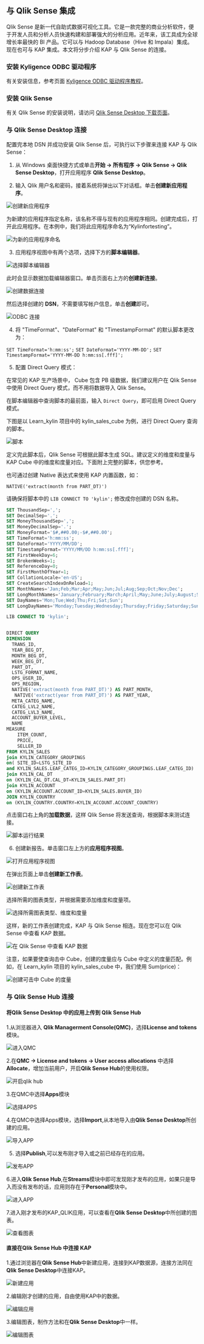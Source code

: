 ## 与 Qlik Sense 集成

Qlik Sense 
是新一代自助式数据可视化工具。它是一款完整的商业分析软件，便于开发人员和分析人员快速构建和部署强大的分析应用。近年来，该工具成为全球增长率最快的 BI 产品。它可以与 Hadoop Database（Hive 和 Impala）集成。现在也可与 KAP 集成。本文将分步介绍 KAP 与 Qlik Sense 的连接。

### 安装 Kyligence ODBC 驱动程序

有关安装信息，参考页面 [Kyligence ODBC 驱动程序教程](../driver/kyligence_odbc.cn.md)。

### 安装 Qlik Sense

有关 Qlik Sense 的安装说明，请访问 [Qlik Sense Desktop 下载页面](https://www.qlik.com/us/try-or-buy/download-qlik-sense)。

### 与 Qlik Sense Desktop 连接
配置完本地 DSN 并成功安装 Qlik Sense 后，可执行以下步骤来连接 KAP 与 Qlik Sense：

1. 从 Windows 桌面快捷方式或单击**开始 -> 所有程序 -> Qlik Sense -> Qlik Sense Desktop**，打开应用程序 **Qlik Sense Desktop**。

2. 输入 Qlik 用户名和密码，接着系统将弹出以下对话框。单击**创建新应用程序**。

![创建新应用程序](images/qlik/welcome_to_qlik_desktop.png)

为新建的应用程序指定名称，该名称不得与现有的应用程序相同。创建完成后，打开此应用程序。在本例中，我们将此应用程序命名为“Kylinfortesting”。

![为新的应用程序命名](images/qlik/create_new_application.png)

3. 应用程序视图中有两个选项，选择下方的**脚本编辑器**。

![选择脚本编辑器](images/qlik/script_editor.png)

此时会显示数据加载编辑器窗口。单击页面右上方的**创建新连接**。

![创建数据连接](images/qlik/create_data_connection.png)

然后选择创建的 **DSN**，不需要填写帐户信息，单击**创建**即可。

![ODBC 连接](images/qlik/odbc_connection.png)

4. 将 "TimeFormat"、"DateFormat" 和 "TimestampFormat" 的默认脚本更改为：

`SET TimeFormat='h:mm:ss';`
`SET DateFormat='YYYY-MM-DD';`
`SET TimestampFormat='YYYY-MM-DD h:mm:ss[.fff]';`

5. 配置 Direct Query 模式：

在常见的 KAP 生产场景中， Cube 包含 PB 级数据，我们建议用户在 Qlik Sense 中使用 Direct Query 模式，而不用将数据导入 Qlik Sense。

在脚本编辑器中查询脚本的最前面，输入 `Direct Query`，即可启用 Direct Query 模式。 

下图是以 Learn_kylin 项目中的 kylin_sales_cube 为例，进行 Direct Query 查询的脚本。

![脚本](images/qlik/script_run_result.cn.png)

定义完此脚本后，Qlik Sense 可根据此脚本生成 SQL。建议定义的维度和度量与 KAP Cube 中的维度和度量对应。下面附上完整的脚本，供您参考。

也可通过创建 Native 表达式来使用 KAP 内置函数，如：

`NATIVE('extract(month from PART_DT)') ` 

请确保将脚本中的 `LIB CONNECT TO 'kylin';` 修改成你创建的 DSN 名称。

```sql
SET ThousandSep=',';
SET DecimalSep='.';
SET MoneyThousandSep=',';
SET MoneyDecimalSep='.';
SET MoneyFormat='$#,##0.00;-$#,##0.00';
SET TimeFormat='h:mm:ss';
SET DateFormat='YYYY/MM/DD';
SET TimestampFormat='YYYY/MM/DD h:mm:ss[.fff]';
SET FirstWeekDay=6;
SET BrokenWeeks=1;
SET ReferenceDay=0;
SET FirstMonthOfYear=1;
SET CollationLocale='en-US';
SET CreateSearchIndexOnReload=1;
SET MonthNames='Jan;Feb;Mar;Apr;May;Jun;Jul;Aug;Sep;Oct;Nov;Dec';
SET LongMonthNames='January;February;March;April;May;June;July;August;September;October;November;December';
SET DayNames='Mon;Tue;Wed;Thu;Fri;Sat;Sun';
SET LongDayNames='Monday;Tuesday;Wednesday;Thursday;Friday;Saturday;Sunday';

LIB CONNECT TO 'kylin';


DIRECT QUERY
DIMENSION 
  TRANS_ID,
  YEAR_BEG_DT,
  MONTH_BEG_DT,
  WEEK_BEG_DT,
  PART_DT,
  LSTG_FORMAT_NAME,
  OPS_USER_ID,
  OPS_REGION,
  NATIVE('extract(month from PART_DT)') AS PART_MONTH,
   NATIVE('extract(year from PART_DT)') AS PART_YEAR,
  META_CATEG_NAME,
  CATEG_LVL2_NAME,
  CATEG_LVL3_NAME,
  ACCOUNT_BUYER_LEVEL,
  NAME
MEASURE
	ITEM_COUNT,
    PRICE,
    SELLER_ID
FROM KYLIN_SALES 
join KYLIN_CATEGORY_GROUPINGS  
on( SITE_ID=LSTG_SITE_ID 
and KYLIN_SALES.LEAF_CATEG_ID=KYLIN_CATEGORY_GROUPINGS.LEAF_CATEG_ID)
join KYLIN_CAL_DT
on (KYLIN_CAL_DT.CAL_DT=KYLIN_SALES.PART_DT)
join KYLIN_ACCOUNT 
on (KYLIN_ACCOUNT.ACCOUNT_ID=KYLIN_SALES.BUYER_ID)
JOIN KYLIN_COUNTRY
on (KYLIN_COUNTRY.COUNTRY=KYLIN_ACCOUNT.ACCOUNT_COUNTRY)
```

点击窗口右上角的**加载数据**，这样 Qlik Sense 将发送查询，根据脚本来测试连接。

![脚本运行结果](images/qlik/load_data.cn.png)

6. 创建新报告。单击窗口左上方的**应用程序视图**。

![打开应用程序视图](images/qlik/go_to_app_overview.cn.png)

在弹出页面上单击**创建新工作表**。

![创建新工作表](images/qlik/create_new_report.cn.png)

选择所需的图表类型，并根据需要添加维度和度量项。

![选择所需图表类型、维度和度量](images/qlik/add_dimension.png)

这样，新的工作表创建完成，KAP 与 Qlik Sense 相连。现在您可以在 Qlik Sense 中查看 KAP 数据。

![在 Qlik Sense 中查看 KAP 数据](images/qlik/view_kap_data.cn.png)

注意，如果要使查询击中 Cube，创建的度量应与 Cube 中定义的度量匹配。例如，在 Learn_kylin 项目的 kylin_sales_cube 中，我们使用 Sum(price)：

![创建可击中 Cube 的度量](images/qlik/measure.cn.png)

### 与 Qlik Sense Hub 连接 


#### 将Qlik Sense Desktop 中的应用上传到 Qlik Sense Hub

1.从浏览器进入 **Qlik Managerment Console(QMC)**，选择**License and tokens**模块。

![进入QMC](images/Qlik/01-licenses.PNG)

2.在**QMC -> License and tokens -> User access allocations** 中选择**Allocate**，增加当前用户，开启**Qlik Sense Hub**的使用权限。

![开启qlik hub](images/Qlik/02-user_access.PNG)

3.在QMC中选择**Apps**模块

![选择APPS](images/Qlik/03-apps.PNG)

4.在QMC中选择Apps模块，选择**Import**,从本地导入由**Qlik Sense Desktop**所创建的应用。

![导入APP](images/Qlik/04-add_apps.PNG)

5. 选择**Publish**,可以发布刚才导入或之前已经存在的应用。

![发布APP](images/Qlik/05-publish_app.PNG)

6.进入**Qlik Sense Hub**,在**Streams**模块中即可发现刚才发布的应用，如果只是导入而没有发布的话，应用则存在于**Personal**模块中。

![进入APP](images/Qlik/06_hub_app.PNG)

7.进入刚才发布的KAP_QLIK应用，可以查看在**Qlik Sense Desktop**中所创建的图表。

![查看图表](images/Qlik/07_hub_qlik.PNG)


#### 直接在Qlik Sense Hub 中连接 KAP

1.通过浏览器在**Qlik Sense Hub**中新建应用，连接到KAP数据源，连接方法同在**Qlik Sense Desktop**中连接KAP。

![新建应用](images/Qlik/08_hub_create.PNG)

2.编辑刚才创建的应用，自由使用KAP中的数据。

![编辑应用](images/Qlik/09_hub_table.PNG)

3.编辑图表，制作方法和在**Qlik Sense Desktop**中一样。

![编辑图表](images/Qlik/10_hub_complete.PNG)





